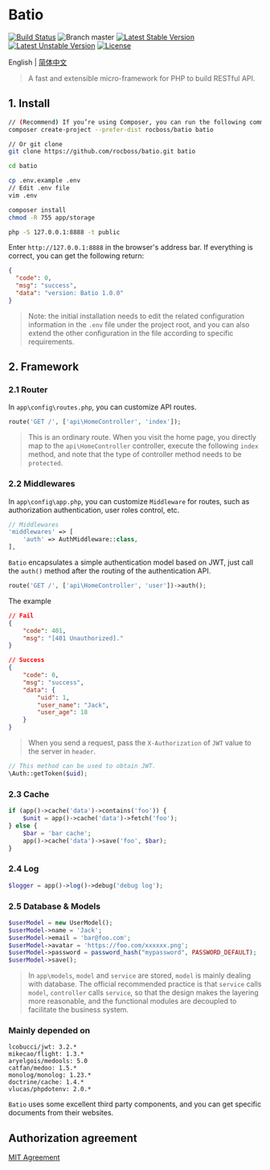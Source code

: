 # Batio
[![Build Status](https://www.travis-ci.org/rocboss/batio.svg?branch=master)](https://www.travis-ci.org/rocboss/batio)
![Branch master](https://img.shields.io/badge/branch-master-brightgreen.svg?style=flat-square)
[![Latest Stable Version](https://poser.pugx.org/rocboss/batio/v/stable.svg?format=flat-square)](https://packagist.org/packages/rocboss/batio)
[![Latest Unstable Version](https://poser.pugx.org/rocboss/batio/v/unstable.svg?format=flat-square)](https://packagist.org/packages/rocboss/batio)
[![License](https://poser.pugx.org/rocboss/batio/license?format=flat-square)](https://packagist.org/packages/rocboss/batio)

English | [简体中文](./README_zh-CN.md)

>   A fast and extensible micro-framework for PHP to build RESTful API.

## 1. Install

```bash
// (Recommend) If you’re using Composer, you can run the following command:
composer create-project --prefer-dist rocboss/batio batio
```

```bash
// Or git clone
git clone https://github.com/rocboss/batio.git batio
```

```bash
cd batio

cp .env.example .env
// Edit .env file
vim .env

composer install
chmod -R 755 app/storage

php -S 127.0.0.1:8888 -t public
```
Enter `http://127.0.0.1:8888` in the browser's address bar. If everything is correct, you can get the following return:

```json
{
  "code": 0,
  "msg": "success",
  "data": "version: Batio 1.0.0"
}
```

> Note: the initial installation needs to edit the related configuration information in the `.env` file under the project root, and you can also extend the other configuration in the file according to specific requirements.


## 2. Framework

### 2.1 Router
In `app\config\routes.php`, you can customize API routes.

```php
route('GET /', ['api\HomeController', 'index']);
```

> This is an ordinary route. When you visit the home page, you directly map to the `api\HomeController` controller, execute the following `index` method, and note that the type of controller method needs to be `protected`.


### 2.2 Middlewares

In `app\config\app.php`, you can customize `Middleware` for routes, such as authorization authentication, user roles control, etc.

```php
// Middlewares
'middlewares' => [
    'auth' => AuthMiddleware::class,
],
```

`Batio` encapsulates a simple authentication model based on JWT, just call the `auth()` method after the routing of the authentication API.

```php
route('GET /', ['api\HomeController', 'user'])->auth();
```

The example

```json
// Fail
{
    "code": 401,
    "msg": "[401 Unauthorized]."
}

// Success
{
    "code": 0,
    "msg": "success",
    "data": {
        "uid": 1,
        "user_name": "Jack",
        "user_age": 18
    }
}
```

> When you send a request, pass the `X-Authorization` of `JWT` value to the server in `header`.

```php
// This method can be used to obtain JWT.
\Auth::getToken($uid);
```

### 2.3 Cache

```php
if (app()->cache('data')->contains('foo')) {
    $unit = app()->cache('data')->fetch('foo');
} else {
    $bar = 'bar cache';
    app()->cache('data')->save('foo', $bar);
}
```

### 2.4 Log

```php
$logger = app()->log()->debug('debug log');
```


### 2.5 Database & Models

```php
$userModel = new UserModel();
$userModel->name = 'Jack';
$userModel->email = 'bar@foo.com';
$userModel->avatar = 'https://foo.com/xxxxxx.png';
$userModel->password = password_hash("mypassword", PASSWORD_DEFAULT);
$userModel->save();
```

> In `app\models`, `model` and `service` are stored, `model` is mainly dealing with database. The official recommended practice is that `service` calls `model`, `controller` calls `service`, so that the design makes the layering more reasonable, and the functional modules are decoupled to facilitate the business system. 

### Mainly depended on
```
lcobucci/jwt: 3.2.*
mikecao/flight: 1.3.*
aryelgois/medools: 5.0
catfan/medoo: 1.5.*
monolog/monolog: 1.23.*
doctrine/cache: 1.4.*
vlucas/phpdotenv: 2.0.*
```

`Batio` uses some excellent third party components, and you can get specific documents from their websites.


## Authorization agreement

 [MIT Agreement](http://opensource.org/licenses/MIT)
